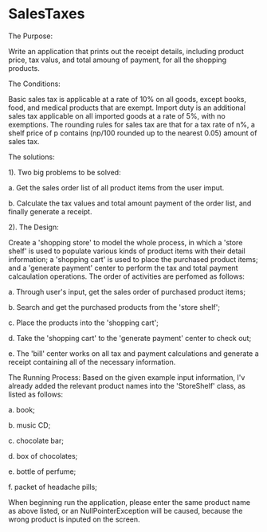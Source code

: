 SalesTaxes
==========

The Purpose:

Write an application that prints out the receipt details, including product price, tax valus, and total amoung of payment, for all the shopping products.

The Conditions:

Basic sales tax is applicable at a rate of 10% on all goods, except books, food, and medical products that are exempt. Import duty is an additional sales tax applicable on all imported goods at a rate of 5%, with no exemptions.
The rounding rules for sales tax are that for a tax rate of n%, a shelf price of p contains (np/100 rounded up to the nearest 0.05) amount of sales tax.

The solutions:

1). Two big problems to be solved:

a. Get the sales order list of all product items from the user imput.

b. Calculate the tax values and total amount payment of the order list, and finally generate a receipt.

2). The Design:

Create a 'shopping store' to model the whole process, in which a 'store shelf' is used to populate various kinds of product items with their detail information; a 'shopping cart' is used to place the purchased product items; and a 'generate payment' center to perform the tax and total payment calcaulation operations.
The order of activities are perfomed as follows:

a. Through user's input, get the sales order of purchased product items;

b. Search and get the purchased products from the 'store shelf';

c. Place the products into the 'shopping cart';

d. Take the 'shopping cart' to the 'generate payment' center to check out;

e. The 'bill' center works on all tax and payment calculations and generate a receipt containing all of the necessary information.

The Running Process:
Based on the given example input information, I'v already added the relevant product names into the 'StoreShelf' class, as listed as follows:

a. book;

b. music CD;

c. chocolate bar;

d. box of chocolates;

e. bottle of perfume;

f. packet of headache pills;

When beginning run the application, please enter the same product name as above listed, or an NullPointerException will be caused, because the wrong product is inputed on the screen.
